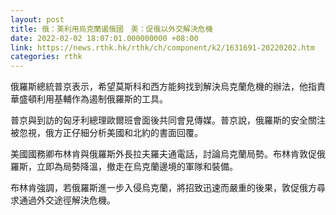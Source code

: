 ```yaml
---
layout: post
title: 俄：美利用烏克蘭遏俄國　美：促俄以外交解決危機
date: 2022-02-02 18:07:01.000000000 +08:00
link: https://news.rthk.hk/rthk/ch/component/k2/1631691-20220202.htm
categories: rthk
---
```


俄羅斯總統普京表示，希望莫斯科和西方能夠找到解決烏克蘭危機的辦法，他指責華盛頓利用基輔作為遏制俄羅斯的工具。

普京與到訪的匈牙利總理歐爾班會面後共同會見傳媒。普京說，俄羅斯的安全關注被忽視，俄方正仔細分析美國和北約的書面回覆。

美國國務卿布林肯與俄羅斯外長拉夫羅夫通電話，討論烏克蘭局勢。布林肯敦促俄羅斯，立即為局勢降溫，撤走在烏克蘭邊境的軍隊和裝備。

布林肯強調，若俄羅斯進一步入侵烏克蘭，將招致迅速而嚴重的後果，敦促俄方尋求通過外交途徑解決危機。
